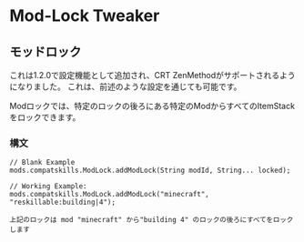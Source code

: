 # Mod-Lock Tweaker

## モッドロック

これは1.2.0で設定機能として追加され、CRT ZenMethodがサポートされるようになりました。 これは、前述のような設定を通じても可能です。

Modロックでは、特定のロックの後ろにある特定のModからすべてのItemStackをロックできます。

### 構文

    // Blank Example
    mods.compatskills.ModLock.addModLock(String modId, String... locked);
    
    // Working Example:
    mods.compatskills.ModLock.addModLock("minecraft", "reskillable:building|4");
    
    上記のロックは mod "minecraft" から"building 4" のロックの後ろにすべてをロックします